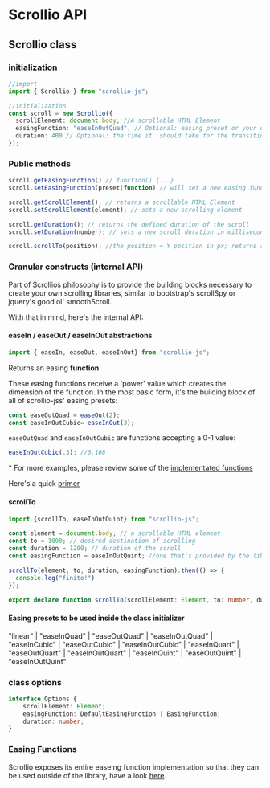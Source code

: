 # Scrollio API

## Scrollio class

### initialization
```ts
//import
import { Scrollio } from "scrollio-js";

//initialization
const scroll = new Scrollio({
  scrollElement: document.body, //A scrollable HTML Element
  easingFunction: "easeInOutQuad", // Optional: easing preset or your own - default: easeInOUtQuad
  duration: 400 // Optional: the time it  should take for the transition to finish in ms - default: 800
});
```

### Public methods

```ts
scroll.getEasingFunction() // function() {...}
scroll.setEasingFunction(preset|function) // will set a new easing function from a preset or as the provided function

scroll.getScrollElement(); // returns a scrollable HTML Element 
scroll.setScrollElement(element); // sets a new scrolling element

scroll.getDuration(); // returns the defined duration of the scroll
scroll.setDuration(number); // sets a new scroll duration in milliseconds

scroll.scrollTo(position); //the position = Y position in px; returns a promise which fulfills once the transition ended.

```

### Granular constructs (internal API)
Part of Scrollios philosophy is to provide the building blocks necessary to create your own scrolling libraries, similar to bootstrap's scrollSpy or jquery's good ol' smoothScroll.

With that in mind, here's the internal API:

#### easeIn / easeOut / easeInOut abstractions
```ts
import { easeIn, easeOut, easeInOut} from "scrollio-js";
```
Returns an easing **function**.

These easing functions receive a 'power' value which creates the dimension of the function.
In the most basic form, it's the building block of all of scrollio-jss' easing presets:

```ts
const easeOutQuad = easeOut(2); 
const easeInOutCubic= easeInOut(3);
```

`easeOutQuad` and `easeInOutCubic` are functions accepting a 0-1 value:

```ts
easeInOutCubic(.3); //0.108
```

\* For more examples, please review some of the [implementated functions](src/implementation/index.ts)

Here's a quick [primer](https://developers.google.com/web/fundamentals/design-and-ux/animations/the-basics-of-easing)


#### scrollTo
```ts
import {scrollTo, easeInOutQuint} from "scrollio-js";

const element = document.body; // a scrollable HTML element
const to = 1000; // desired destination of scrolling
const duration = 1200; // duration of the scroll
const easingFunction = easeInOutQuint; //one that's provided by the library, or your own.

scrollTo(element, to, duration, easingFunction).then(() => {
  console.log("finito!")
});

export declare function scrollTo(scrollElement: Element, to: number, duration: number, easingFunction: EasingFunction): Promise<void>;

```
#### Easing presets to be used inside the class initializer
"linear" | "easeInQuad" | "easeOutQuad" | "easeInOutQuad" | "easeInCubic" | "easeOutCubic" | "easeInOutCubic" | "easeInQuart" | "easeOutQuart" | "easeInOutQuart" | "easeInQuint" | "easeOutQuint" | "easeInOutQuint"


### class options

```ts
interface Options {
    scrollElement: Element;
    easingFunction: DefaultEasingFunction | EasingFunction;
    duration: number;
}
```

### Easing Functions
Scrollio exposes its entire easeing function implementation so that they can be used outside of the library, have a look [here](src/implementation/index.ts).





